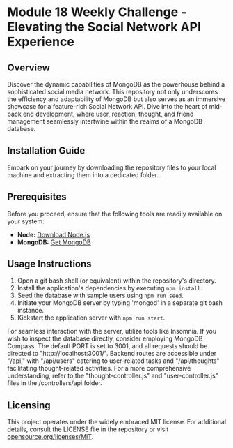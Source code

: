 # Module 18 Weekly Challenge - Elevating the Social Network API Experience

## Overview

Discover the dynamic capabilities of MongoDB as the powerhouse behind a sophisticated social media network. This repository not only underscores the efficiency and adaptability of MongoDB but also serves as an immersive showcase for a feature-rich Social Network API. Dive into the heart of mid-back end development, where user, reaction, thought, and friend management seamlessly intertwine within the realms of a MongoDB database.

## Installation Guide

Embark on your journey by downloading the repository files to your local machine and extracting them into a dedicated folder.

## Prerequisites

Before you proceed, ensure that the following tools are readily available on your system:

- **Node:** [Download Node.js](https://nodejs.org/en)
- **MongoDB:** [Get MongoDB](https://www.mongodb.com/)

## Usage Instructions

1. Open a git bash shell (or equivalent) within the repository's directory.
2. Install the application's dependencies by executing `npm install`.
3. Seed the database with sample users using `npm run seed`.
4. Initiate your MongoDB server by typing 'mongod' in a separate git bash instance.
5. Kickstart the application server with `npm run start`.

For seamless interaction with the server, utilize tools like Insomnia. If you wish to inspect the database directly, consider employing MongoDB Compass. The default PORT is set to 3001, and all requests should be directed to "http://localhost:3001/". Backend routes are accessible under "/api," with "/api/users" catering to user-related tasks and "/api/thoughts" facilitating thought-related activities. For a more comprehensive understanding, refer to the "thought-controller.js" and "user-controller.js" files in the /controllers/api folder.

## Licensing

This project operates under the widely embraced MIT license. For additional details, consult the LICENSE file in the repository or visit [opensource.org/licenses/MIT](https://opensource.org/licenses/MIT).
